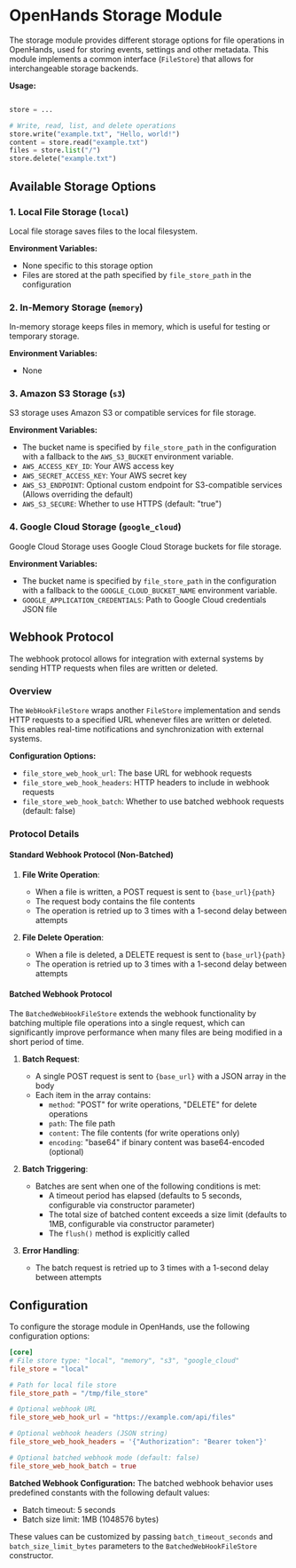 # OpenHands Storage Module

The storage module provides different storage options for file operations in OpenHands, used for storing events, settings and other metadata. This module implements a common interface (`FileStore`) that allows for interchangeable storage backends.

**Usage:**
```python

store = ...

# Write, read, list, and delete operations
store.write("example.txt", "Hello, world!")
content = store.read("example.txt")
files = store.list("/")
store.delete("example.txt")
```

## Available Storage Options

### 1. Local File Storage (`local`)

Local file storage saves files to the local filesystem.

**Environment Variables:**
- None specific to this storage option
- Files are stored at the path specified by `file_store_path` in the configuration

### 2. In-Memory Storage (`memory`)

In-memory storage keeps files in memory, which is useful for testing or temporary storage.

**Environment Variables:**
- None

### 3. Amazon S3 Storage (`s3`)

S3 storage uses Amazon S3 or compatible services for file storage.

**Environment Variables:**
- The bucket name is specified by `file_store_path` in the configuration with a fallback to the `AWS_S3_BUCKET` environment variable.
- `AWS_ACCESS_KEY_ID`: Your AWS access key
- `AWS_SECRET_ACCESS_KEY`: Your AWS secret key
- `AWS_S3_ENDPOINT`: Optional custom endpoint for S3-compatible services (Allows overriding the default)
- `AWS_S3_SECURE`: Whether to use HTTPS (default: "true")

### 4. Google Cloud Storage (`google_cloud`)

Google Cloud Storage uses Google Cloud Storage buckets for file storage.

**Environment Variables:**
- The bucket name is specified by `file_store_path` in the configuration with a fallback to the `GOOGLE_CLOUD_BUCKET_NAME` environment variable.
- `GOOGLE_APPLICATION_CREDENTIALS`: Path to Google Cloud credentials JSON file

## Webhook Protocol

The webhook protocol allows for integration with external systems by sending HTTP requests when files are written or deleted.

### Overview

The `WebHookFileStore` wraps another `FileStore` implementation and sends HTTP requests to a specified URL whenever files are written or deleted. This enables real-time notifications and synchronization with external systems.

**Configuration Options:**
- `file_store_web_hook_url`: The base URL for webhook requests
- `file_store_web_hook_headers`: HTTP headers to include in webhook requests
- `file_store_web_hook_batch`: Whether to use batched webhook requests (default: false)

### Protocol Details

#### Standard Webhook Protocol (Non-Batched)

1. **File Write Operation**:
   - When a file is written, a POST request is sent to `{base_url}{path}`
   - The request body contains the file contents
   - The operation is retried up to 3 times with a 1-second delay between attempts

2. **File Delete Operation**:
   - When a file is deleted, a DELETE request is sent to `{base_url}{path}`
   - The operation is retried up to 3 times with a 1-second delay between attempts

#### Batched Webhook Protocol

The `BatchedWebHookFileStore` extends the webhook functionality by batching multiple file operations into a single request, which can significantly improve performance when many files are being modified in a short period of time.

1. **Batch Request**:
   - A single POST request is sent to `{base_url}` with a JSON array in the body
   - Each item in the array contains:
     - `method`: "POST" for write operations, "DELETE" for delete operations
     - `path`: The file path
     - `content`: The file contents (for write operations only)
     - `encoding`: "base64" if binary content was base64-encoded (optional)

2. **Batch Triggering**:
   - Batches are sent when one of the following conditions is met:
     - A timeout period has elapsed (defaults to 5 seconds, configurable via constructor parameter)
     - The total size of batched content exceeds a size limit (defaults to 1MB, configurable via constructor parameter)
     - The `flush()` method is explicitly called

3. **Error Handling**:
   - The batch request is retried up to 3 times with a 1-second delay between attempts

## Configuration

To configure the storage module in OpenHands, use the following configuration options:

```toml
[core]
# File store type: "local", "memory", "s3", "google_cloud"
file_store = "local"

# Path for local file store
file_store_path = "/tmp/file_store"

# Optional webhook URL
file_store_web_hook_url = "https://example.com/api/files"

# Optional webhook headers (JSON string)
file_store_web_hook_headers = '{"Authorization": "Bearer token"}'

# Optional batched webhook mode (default: false)
file_store_web_hook_batch = true
```

**Batched Webhook Configuration:**
The batched webhook behavior uses predefined constants with the following default values:
- Batch timeout: 5 seconds
- Batch size limit: 1MB (1048576 bytes)

These values can be customized by passing `batch_timeout_seconds` and `batch_size_limit_bytes` parameters to the `BatchedWebHookFileStore` constructor.
